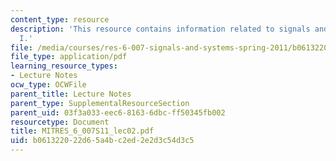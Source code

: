 ```yaml
---
content_type: resource
description: 'This resource contains information related to signals and systems: part
  I.'
file: /media/courses/res-6-007-signals-and-systems-spring-2011/b061322022d65a4bc2ed2e2d3c54d3c5_MITRES_6_007S11_lec02.pdf
file_type: application/pdf
learning_resource_types:
- Lecture Notes
ocw_type: OCWFile
parent_title: Lecture Notes
parent_type: SupplementalResourceSection
parent_uid: 03f3a033-eec6-8163-6dbc-ff50345fb002
resourcetype: Document
title: MITRES_6_007S11_lec02.pdf
uid: b0613220-22d6-5a4b-c2ed-2e2d3c54d3c5
---
```

